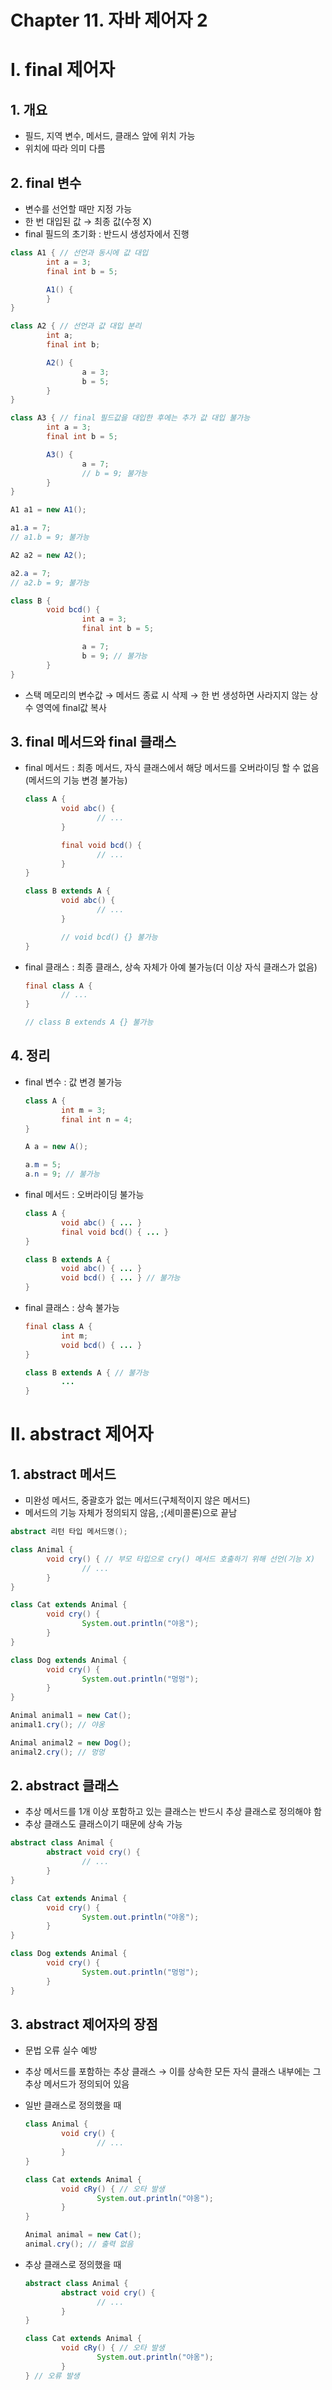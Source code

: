 # Chapter 11. 자바 제어자 2

# I. final 제어자

## 1. 개요

- 필드, 지역 변수, 메서드, 클래스 앞에 위치 가능
- 위치에 따라 의미 다름

## 2. final 변수

- 변수를 선언할 때만 지정 가능
- 한 번 대입된 값 → 최종 값(수정 X)
- final 필드의 초기화 : 반드시 생성자에서 진행

```java
class A1 { // 선언과 동시에 값 대입
		int a = 3;
		final int b = 5;

		A1() {
		}
}

class A2 { // 선언과 값 대입 분리
		int a;
		final int b;

		A2() {
				a = 3;
				b = 5;
		}
}

class A3 { // final 필드값을 대입한 후에는 추가 값 대입 불가능
		int a = 3;
		final int b = 5;

		A3() {
				a = 7;
				// b = 9; 불가능
		}
}
```

```java
A1 a1 = new A1();

a1.a = 7;
// a1.b = 9; 불가능

A2 a2 = new A2();

a2.a = 7;
// a2.b = 9; 불가능

class B {
		void bcd() {
				int a = 3;
				final int b = 5;

				a = 7;
				b = 9; // 불가능
		}
}
```

- 스택 메모리의 변수값 → 메서드 종료 시 삭제 → 한 번 생성하면 사라지지 않는 상수 영역에 final값 복사

## 3. final 메서드와 final 클래스

- final 메서드 : 최종 메서드, 자식 클래스에서 해당 메서드를 오버라이딩 할 수 없음(메서드의 기능 변경 불가능)
    
    ```java
    class A {
    		void abc() {
    				// ...
    		}
    
    		final void bcd() {
    				// ...
    		}
    }
    
    class B extends A {
    		void abc() {
    				// ...
    		}
    
    		// void bcd() {} 불가능
    }
    ```
    
- final 클래스 : 최종 클래스, 상속 자체가 아예 불가능(더 이상 자식 클래스가 없음)
    
    ```java
    final class A {
    		// ...
    }
    
    // class B extends A {} 불가능
    ```
    

## 4. 정리

- final 변수 : 값 변경 불가능
    
    ```java
    class A {
    		int m = 3;
    		final int n = 4;
    }
    
    A a = new A();
    
    a.m = 5;
    a.n = 9; // 불가능
    ```
    
- final 메서드 : 오버라이딩 불가능
    
    ```java
    class A {
    		void abc() { ... }
    		final void bcd() { ... }
    }
    
    class B extends A {
    		void abc() { ... }
    		void bcd() { ... } // 불가능
    }
    ```
    
- final 클래스 : 상속 불가능
    
    ```java
    final class A {
    		int m;
    		void bcd() { ... }
    }
    
    class B extends A { // 불가능
    		...
    }
    ```
    

# II. abstract 제어자

## 1. abstract 메서드

- 미완성 메서드, 중괄호가 없는 메서드(구체적이지 않은 메서드)
- 메서드의 기능 자체가 정의되지 않음, ;(세미콜론)으로 끝남

```java
abstract 리턴 타입 메서드명();
```

```java
class Animal {
		void cry() { // 부모 타입으로 cry() 메서드 호출하기 위해 선언(기능 X)
				// ...
		}
}

class Cat extends Animal {
		void cry() {
				System.out.println("야옹");
		}
}

class Dog extends Animal {
		void cry() {
				System.out.println("멍멍");
		}
}
```

```java
Animal animal1 = new Cat();
animal1.cry(); // 야옹

Animal animal2 = new Dog();
animal2.cry(); // 멍멍
```

## 2. abstract 클래스

- 추상 메서드를 1개 이상 포함하고 있는 클래스는 반드시 추상 클래스로 정의해야 함
- 추상 클래스도 클래스이기 때문에 상속 가능

```java
abstract class Animal {
		abstract void cry() {
				// ...
		}
}

class Cat extends Animal {
		void cry() {
				System.out.println("야옹");
		}
}

class Dog extends Animal {
		void cry() {
				System.out.println("멍멍");
		}
}
```

## 3. abstract 제어자의 장점

- 문법 오류 실수 예방
- 추상 메서드를 포함하는 추상 클래스 → 이를 상속한 모든 자식 클래스 내부에는 그 추상 메서드가 정의되어 있음
- 일반 클래스로 정의했을 때
    
    ```java
    class Animal {
    		void cry() {
    				// ...
    		}
    }
    
    class Cat extends Animal {
    		void cRy() { // 오타 발생
    				System.out.println("야옹");
    		}
    }
    
    Animal animal = new Cat();
    animal.cry(); // 출력 없음
    ```
    
- 추상 클래스로 정의했을 때
    
    ```java
    abstract class Animal {
    		abstract void cry() {
    				// ...
    		}
    }
    
    class Cat extends Animal {
    		void cRy() { // 오타 발생
    				System.out.println("야옹");
    		}
    } // 오류 발생
    ```
